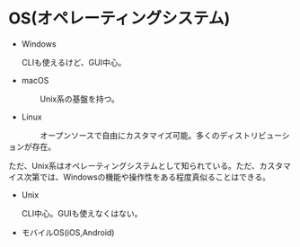 # OS(オペレーティングシステム)

- Windows

  CLIも使えるけど、GUI中心。

- macOS

　　　　Unix系の基盤を持つ。
　　
- Linux

　　　　オープンソースで自由にカスタマイズ可能。多くのディストリビューションが存在。

  ただ、Unix系はオペレーティングシステムとして知られている。ただ、カスタマイス次第では、Windowsの機能や操作性をある程度真似ることはできる。

- Unix

  CLI中心。GUIも使えなくはない。

- モバイルOS(iOS,Android)

  
